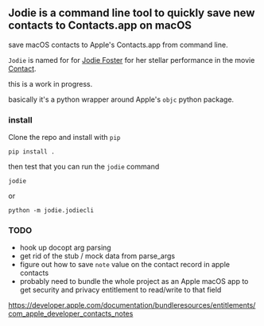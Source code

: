 ## Jodie is a command line tool to quickly save new contacts to Contacts.app on macOS

save macOS contacts to Apple's Contacts.app from command line.

`Jodie` is named for for [Jodie Foster](https://en.wikipedia.org/wiki/Jodie_Foster) for her stellar performance in the movie[ Contact](<https://en.wikipedia.org/wiki/Contact_(1997_American_film)>).

this is a work in progress.

basically it's a python wrapper around Apple's `objc` python package.

### install

Clone the repo and install with `pip`

```
pip install .
```

then test that you can run the `jodie` command

```
jodie
```

or

```
python -m jodie.jodiecli
```

### TODO

- hook up docopt arg parsing
- get rid of the stub / mock data from parse_args
- figure out how to save `note` value on the contact record in apple contacts
- probably need to bundle the whole project as an Apple macOS app to get security and privacy entitlement to read/write to that field

https://developer.apple.com/documentation/bundleresources/entitlements/com_apple_developer_contacts_notes
